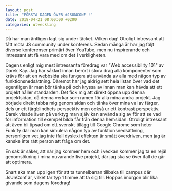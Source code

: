 ```yaml
---
layout: post
title: "FÖRSTA DAGEN ÖVER #JSUNCONF !"
date: 2018-04-21 08:00:00 +0200
categories: utveckling
---
```

Då har man äntligen lagt sig under täcket. Vilken dag! Otroligt intressant att fått möta JS community under konferens. Sedan många år har jag följt diverse konferenser primärt över YouTube, men nu inspirerande och intressant att få vara med om det i verkligheten.

Dagens enligt mig mest intressanta föredrag var "Web accessibility 101" av Darek Kay. Jag har såklart innan berört i stora drag alla komponenter som krävs för att en webbsida ska fungera att använda av alla med någon typ av funktionsnedsättning. Däremot har jag aldrig sett hela listan över vad det egentligen är man bör tänka på och kryssa av innan man kan hävda att ett projekt håller standarden. Det fick mig att direkt öppna upp denna projektsidan, då denna verkar som ramen för alla mina andra projekt. Jag började direkt tabba mig genom sidan och tänka över mina val av färger, dels ur ett färgblindhets perspektiv men också ur ett kontrast perspektiv. Darek visade även på verktyg man själv kan använda sig av för att se vad för information till exempel bilda får från denna hemsidan. Otroligt intressant att även bli tipsad om ett svenskt tillägg till Google Chrome som heter Funkify där man kan simulera någon typ av funktionsnedsättning, personligen vet jag inte ifall dyslexi effekten är smått överdriven, men jag är kanske inte rätt person att fråga om det.

En sak är säker, att när jag kommer hem och i veckan kommer jag ta en rejäl genomsökning i mina nuvarande live projekt, där jag ska se över ifall de går att optimera.

Snart ska man upp igen för att ta tunnelbanan tillbaka till campus där JsUnConf är, vilket tar typ 1 timme att ta sig till. Hoppas imorgon blir lika givande som dagens föredrag!